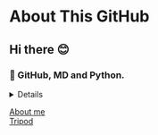 # About This GitHub

## Hi there 😊

### 🌱 GitHub, MD and Python.

<details> 
<summary>Details</summary>
1. GitHub<br>
2. HTML<br>
3. Markdown<br>
4. Python<br> 
</details>

[About me](https://hkkmwong.github.io/hkkmwong) <br> [Tripod](https://hkkmwong.github.io/tripod_abs) <br>

<!-- **hkkmwong/hkkmwong** is a ✨ _special_ ✨ repository because its `README.md` (this file) appears on your GitHub profile.

Here are some ideas to get you started:

- 🔭 I’m currently working on ...
- 🌱 I’m currently learning ...
- 👯 I’m looking to collaborate on ...
- 🤔 I’m looking for help with ...
- 💬 Ask me about ...
- 📫 How to reach me: ...
- 😄 Pronouns: ...
- ⚡ Fun fact: ... -->
